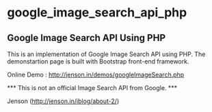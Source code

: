 google_image_search_api_php
===========================

Google Image Search API Using PHP
---------------------------------

This is an implementation of Google Image Search API using PHP. The demonstartion page is built with Bootstrap front-end framework.

Online Demo : http://jenson.in/demos/googleImageSearch.php

*** This is not an official Image Search API from Google. ***

Jenson (http://jenson.in/iblog/about-2/)